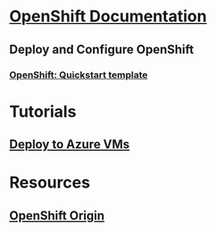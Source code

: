 # [OpenShift Documentation](index.md)
## Deploy and Configure OpenShift
### [OpenShift:  Quickstart template](https://azuremarketplace.microsoft.com/en-us/marketplace/apps/aad.redhatopenshift)
# Tutorials
## [Deploy to Azure VMs](/azure/virtual-machines/linux/openshift-get-started)
# Resources
## [OpenShift Origin](https://docs.openshift.org/latest/getting_started/index.html)
